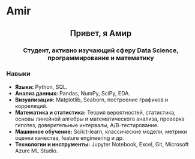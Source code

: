 # Amir
<div id="header" align="center">
  <h2>Привет, я Амир</h2>
  <h3>Студент, активно изучающий сферу Data Science, программирование и математику</h3>
</div>

### Навыки

- **Языки:** Python, SQL.
- **Анализ данных:** Pandas, NumPy, SciPy, EDA.
- **Визуализация:** Matplotlib, Seaborn, построение графиков и корреляций.
- **Математика и статистика:** Теория вероятностей, статистика, основы линейной алгебры и математического анализа, проверка гипотез, доверительные интервалы, A/B-тестирование.
- **Машинное обучение:** Scikit-learn, классические модели, метрики оценки качества, feature engineering и др. 
- **Технологии и инструменты:** Jupyter Notebook, Excel, Git, Microsoft Azure ML Studio.
